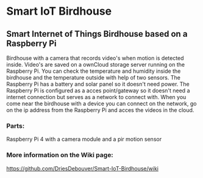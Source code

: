 # Smart IoT Birdhouse

## Smart Internet of Things Birdhouse based on a Raspberry Pi
Birdhouse with a camera that records video's when motion is detected inside.
Video's are saved on a ownCloud storage server running on the Raspberry Pi.
You can check the temperature and humidity inside the birdhouse and the temperature outside with help of two sensors.
The Raspberry Pi has a battery and solar panel so it doesn't need power.
The Raspberry Pi is configured as a acces point/gateway so it doesn't need a internet connection but serves as a network to connect with.
When you come near the birdhouse with a device you can connect on the network, go on the ip address from the Raspberry Pi and acces the videos in the cloud.

### Parts:
Raspberry Pi 4 with a camera module and a pir motion sensor

### More information on the Wiki page:
https://github.com/DriesDebouver/Smart-IoT-Birdhouse/wiki
